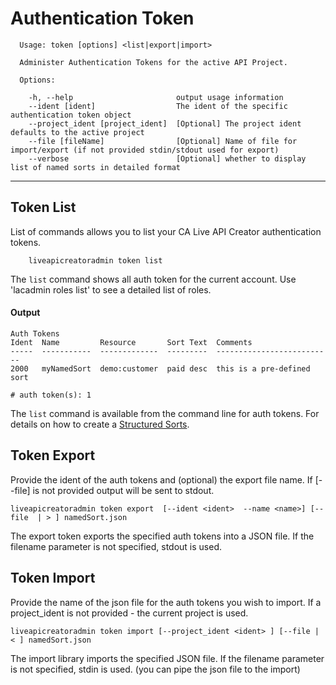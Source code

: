 # Authentication Token

```
  Usage: token [options] <list|export|import>

  Administer Authentication Tokens for the active API Project.

  Options:

    -h, --help                       output usage information
    --ident [ident]                  The ident of the specific authentication token object
    --project_ident [project_ident]  [Optional] The project ident defaults to the active project
    --file [fileName]                [Optional] Name of file for import/export (if not provided stdin/stdout used for export)
    --verbose                        [Optional] whether to display list of named sorts in detailed format
```


***
## Token List
List of commands allows you to list your CA Live API Creator authentication tokens. 

```
    liveapicreatoradmin token list
```

The `list` command shows all auth token for the current account. Use 'lacadmin roles list' to see a detailed list of roles.

#### Output
```
Auth Tokens                                                                                                                                     
Ident  Name         Resource       Sort Text  Comments                  
-----  -----------  -------------  ---------  --------------------------
2000   myNamedSort  demo:customer  paid desc  this is a pre-defined sort

# auth token(s): 1                                                                                                                                                
```

The `list` command is available from the command line for auth tokens. For details on how to create a [Structured Sorts](http://ca-doc.espressologic.com/docs/logic-designer/create/structured-sorts).

## Token Export
Provide the ident of the auth tokens and (optional) the export file name. If [--file] is not provided output will be sent to stdout.
```
liveapicreatoradmin token export  [--ident <ident>  --name <name>] [--file  | > ] namedSort.json
```
The export token exports the specified auth tokens into a JSON file. If the filename parameter is not specified, stdout is used.

## Token Import
Provide the name of the json file for the auth tokens you wish to import. If a project_ident is not provided - the current project is used.
```
liveapicreatoradmin token import [--project_ident <ident> ] [--file | < ] namedSort.json
```
The import library imports the specified JSON file. If the filename parameter is not specified, stdin is used. (you can pipe the json file to the import)



